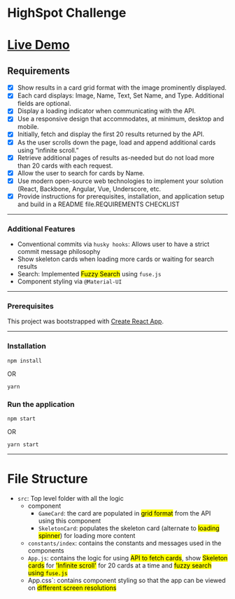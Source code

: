 # HighSpot Challenge

# [Live Demo](https://highspot-challenge.vercel.app/)

## Requirements

-   [x] Show results in a card grid format with the image prominently displayed.
-   [x] Each card displays: Image, Name, Text, Set Name, and Type. Additional fields are optional.
-   [x] Display a loading indicator when communicating with the API.
-   [x] Use a responsive design that accommodates, at minimum, desktop and mobile.
-   [x] Initially, fetch and display the first 20 results returned by the API.
-   [x] As the user scrolls down the page, load and append additional cards using “infinite scroll.”
-   [x] Retrieve additional pages of results as-needed but do not load more than 20 cards with each request.
-   [x] Allow the user to search for cards by Name.
-   [x] Use modern open-source web technologies to implement your solution (React, Backbone, Angular, Vue, Underscore, etc.
-   [x] Provide instructions for prerequisites, installation, and application setup and build in a README file.REQUIREMENTS CHECKLIST

---

### Additional Features

-   Conventional commits via `husky hooks`: Allows user to have a strict commit message philosophy
-   Show skeleton cards when loading more cards or waiting for search results
-   Search: Implemented <mark>Fuzzy Search</mark> using `fuse.js`
-   Component styling via `@Material-UI`

---

### Prerequisites

This project was bootstrapped with [Create React App](https://github.com/facebook/create-react-app).

---

### Installation

```{sh}
npm install
```

OR

```{sh}
yarn
```

### Run the application

```{sh}
npm start
```

OR

```{sh}
yarn start
```

---

# File Structure

-   `src`: Top level folder with all the logic
    -   component
        -   `GameCard`: the card are populated in <mark>grid format</mark> from the API using this component
        -   `SkeletonCard`: populates the skeleton card (alternate to <mark>loading spinner</mark>) for loading more content
    -   `constants/index`: contains the constants and messages used in the components
    -   `App.js`: contains the logic for using <mark>API to fetch cards</mark>, show <mark>Skeleton cards</mark> for <mark>'Infinite scroll'</mark> for 20 cards at a time and <mark>fuzzy search using `fuse.js`</mark>
    - App.css`: contains component styling so that the app can be viewed on <mark>different screen resolutions</mark>


